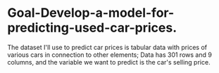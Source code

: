 # Goal-Develop-a-model-for-predicting-used-car-prices.
The dataset I'll use to predict car prices is tabular data with prices of various cars in connection to other elements;  Data has 301 rows and 9 columns, and the variable we want to predict is the car's selling price.
